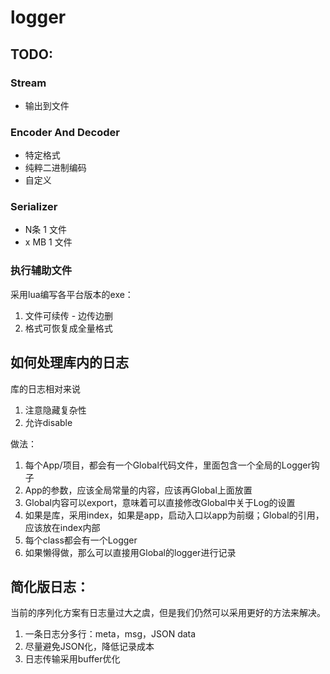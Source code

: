 # logger

## TODO:

### Stream

* 输出到文件

### Encoder And Decoder

* 特定格式
* 纯粹二进制编码
* 自定义

### Serializer

* N条 1 文件
* x MB 1 文件

### 执行辅助文件

采用lua编写各平台版本的exe：

1. 文件可续传 - 边传边删
3. 格式可恢复成全量格式


## 如何处理库内的日志

库的日志相对来说
1. 注意隐藏复杂性
2. 允许disable

做法：

1. 每个App/项目，都会有一个Global代码文件，里面包含一个全局的Logger钩子
2. App的参数，应该全局常量的内容，应该再Global上面放置
3. Global内容可以export，意味着可以直接修改Global中关于Log的设置
4. 如果是库，采用index，如果是app，启动入口以app为前缀；Global的引用，应该放在index内部
5. 每个class都会有一个Logger
6. 如果懒得做，那么可以直接用Global的logger进行记录

## 简化版日志：

当前的序列化方案有日志量过大之虞，但是我们仍然可以采用更好的方法来解决。

1. 一条日志分多行：meta，msg，JSON data
2. 尽量避免JSON化，降低记录成本
3. 日志传输采用buffer优化
